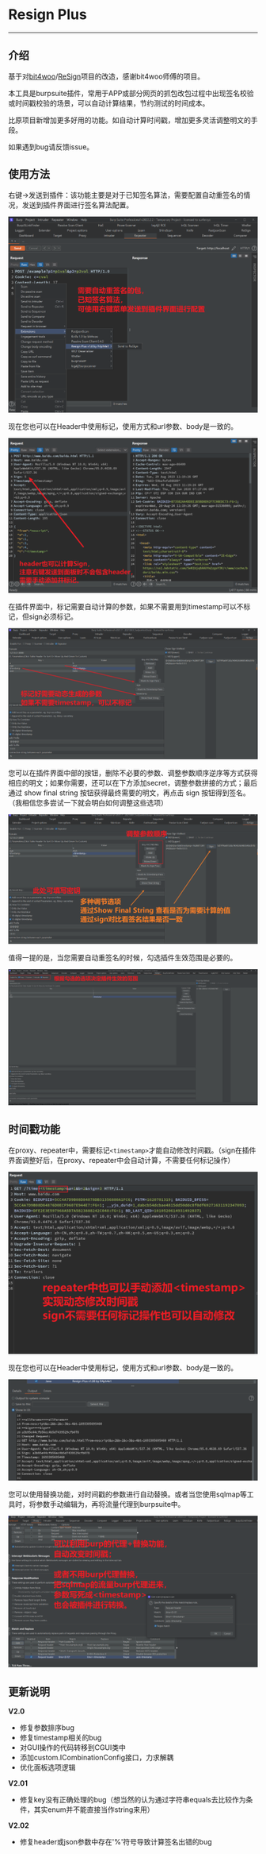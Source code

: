 # Resign Plus

---

## 介绍

基于对[bit4woo](https://github.com/bit4woo)/[ReSign](https://github.com/bit4woo/ReSign)项目的改造，感谢bit4woo师傅的项目。

本工具是burpsuite插件，常用于APP或部分网页的抓包改包过程中出现签名校验或时间戳校验的场景，可以自动计算结果，节约测试的时间成本。

比原项目新增加更多好用的功能。如自动计算时间戳，增加更多灵活调整明文的手段。

如果遇到bug请反馈issue。

## 使用方法

右键->发送到插件：该功能主要是对于已知签名算法，需要配置自动重签名的情况，发送到插件界面进行签名算法配置。

![image-20220513153426044](ReadMe.assets/image-20220513153426044-1694359391679-3.png)

现在您也可以在Header中使用<timestamp>标记，使用方式和url参数、body是一致的。

![image-20230910220448126](ReadMe.assets/image-20230910220448126.png)

在插件界面中，标记需要自动计算的参数，如果不需要用到timestamp可以不标记，但sign必须标记。

![image-20220511180538287](ReadMe.assets/image-20220511180538287-1694359398034-5.png)

您可以在插件界面中部的按钮，删除不必要的参数、调整参数顺序逆序等方式获得相应的明文；如果你需要，还可以在下方添加secret，调整参数拼接的方式；最后通过 show final string 按钮获得最终需要的明文，再点击 sign 按钮得到签名。（我相信您多尝试一下就会明白如何调整这些选项）

![image-20220511181004482](ReadMe.assets/image-20220511181004482-1694359399589-7.png)

值得一提的是，当您需要自动重签名的时候，勾选插件生效范围是必要的。

![image-20220511182909825](ReadMe.assets/image-20220511182909825-1694359400775-9.png)



## 时间戳功能

在proxy、repeater中，需要标记`<timestamp>`才能自动修改时间戳。（sign在插件界面调整好后，在proxy、repeater中会自动计算，不需要任何标记操作）

![image-20220511181829540](ReadMe.assets/image-20220511181829540-1694359402470-11.png)

现在您也可以在Header中使用<timestamp>标记，使用方式和url参数、body是一致的。

![8d80a0b8c14f53a8eec15e81a2847016](ReadMe.assets/8d80a0b8c14f53a8eec15e81a2847016.png)

您可以使用替换功能，对时间戳的参数进行自动替换。或者当您使用sqlmap等工具时，将参数手动编辑为<timestamp>，再将流量代理到burpsuite中。

![image-20220511182753051](ReadMe.assets/image-20220511182753051-1694359379104-1.png)


## 更新说明
**V2.0**
- 修复参数排序bug
- 修复timestamp相关的bug
- 对GUI操作的代码转移到CGUI类中
- 添加custom.ICombinationConfig接口，力求解耦
- 优化面板选项逻辑

**V2.01**
- 修复key没有正确处理的bug（想当然的认为通过字符串equals去比较作为条件，其实enum并不能直接当作string来用）

**V2.02**
- 修复header或json参数中存在'%'符号导致计算签名出错的bug
